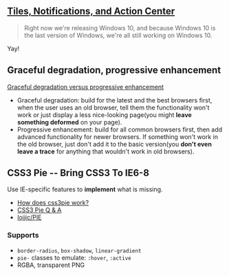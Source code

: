 ## [Tiles, Notifications, and Action Center](https://channel9.msdn.com/Events/Ignite/2015/BRK2352)
> Right now we're releasing Windows 10, and because Windows 10 is the last version of Windows, we're all still working on Windows 10.

Yay!

## Graceful degradation, progressive enhancement
[Graceful degradation versus progressive enhancement](http://www.w3.org/wiki/Graceful_degradation_versus_progressive_enhancement)

* Graceful degradation: build for the latest and the best browsers first, when the user uses an old browser, tell them the functionality won't work or just display a less nice-looking page(you might **leave something deformed** on your page).
* Progressive enhancement: build for all common browsers first, then add advanced functionality for newer browsers. If something won't work in the old browser, just don't add it to the basic version(you **don't even leave a trace** for anything that wouldn't work in old browsers).

## CSS3 Pie -- Bring CSS3 To IE6-8

Use IE-specific features to **implement** what is missing.

* [How does css3pie work?](https://stackoverflow.com/questions/4000034/how-does-css3pie-work)
* [CSS3 Pie Q & A](http://css3pie.com/documentation/q-and-a/)
* [lojjic/PIE](https://github.com/lojjic/PIE)

### Supports
* `border-radius`, `box-shadow`, `linear-gradient`
* `pie-` classes to emulate: `:hover`, `:active`
* RGBA, transparent PNG
